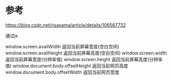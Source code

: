 # 参考

https://blog.csdn.net/risasama/article/details/106567732

通过js

window.screen.availWidth 返回当前屏幕宽度(空白空间)
window.screen.availHeight 返回当前屏幕高度(空白空间)
window.screen.width 返回当前屏幕宽度(分辨率值)
window.screen.height 返回当前屏幕高度(分辨率值)
window.document.body.offsetHeight 返回当前网页高度
window.document.body.offsetWidth 返回当前网页宽度